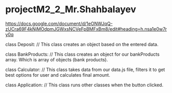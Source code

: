 # projectM2_2_Mr.Shahbalayev
https://docs.google.com/document/d/1eONWJqQ-zUCra69F4kNjMOdpmJGWxsNCVeFpBMFxBm8/edit#heading=h.nsa1e0w7ry0q

class Deposit: // This class creates an object based on the entered data.

class BankProducts: // This class creates an object for our bankProducts array. Which is array of objects (bank products).

class Calculator: // This class takes data from our data.js file, filters it to get best options for user and calculates final amount.

class Application: // This class runs other classes when the button clicked.